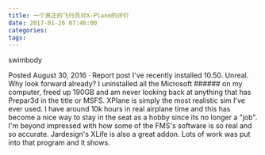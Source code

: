 ```yaml
---
title: 一个真正的飞行员对X-Plane的评价
date: 2017-01-26 07:46:00
categories:
tags:
---
```



swimbody

Posted August 30, 2016 · Report post
I've recently installed 10.50.  Unreal.  Why look forward already?  I uninstalled all the Microsoft ###### on my computer, freed up 190GB and am never looking back at anything that has Prepar3d in the title or MSFS.  XPlane is simply the most realistic sim I've ever used.  I have around 10k hours in real airplane time and this has become a nice way to stay in the seat as a hobby since its no longer a "job".  I'm beyond impressed with how some of the FMS's software is so real and so accurate.  Jardesign's XLife is also a great addon.  Lots of work was put into that program and it shows.  

